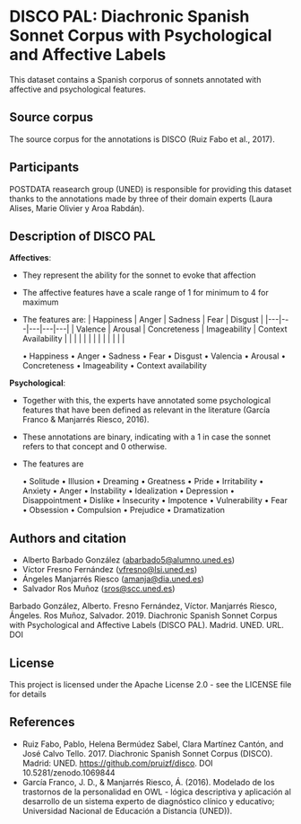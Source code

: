 # DISCO PAL: Diachronic Spanish Sonnet Corpus with Psychological and Affective Labels 

This dataset contains a Spanish corporus of sonnets annotated with affective and psychological features.

## Source corpus
The source corpus for the annotations is DISCO (Ruiz Fabo et al., 2017).

## Participants
POSTDATA reasearch group (UNED) is responsible for providing this dataset thanks to the annotations made by three of their domain experts (Laura Alises, Marie Olivier y Aroa Rabdán).

## Description of DISCO PAL
**Affectives**: 
- They represent the ability for the sonnet to evoke that affection 
- The affective features have a scale range of 1 for minimum to 4 for maximum
- The features are:
| Happiness  |  Anger | Sadness  | Fear | Disgust  |
|---|---|---|---|---|
|  Valence |  Arousal |  Concreteness | Imageability  | Context Availability  |
|   |   |   |   |   |
|   |   |   |   |   |

  •	Happiness
  •	Anger
  •	Sadness
  •	Fear
  •	Disgust
  •	Valencia
  •	Arousal
  •	Concreteness 
  •	Imageability 
  •	Context availability

**Psychological**:
- Together with this, the experts have annotated some psychological features that have been defined as relevant in the literature (García Franco & Manjarrés Riesco, 2016). 
- These annotations are binary, indicating with a 1 in case the sonnet refers to that concept and 0 otherwise.
- The features are

  •	Solitude
  •	Illusion
  •	Dreaming
  •	Greatness
  •	Pride
  •	Irritability
  •	Anxiety
  •	Anger
  •	Instability
  •	Idealization
  •	Depression
  •	Disappointment
  •	Dislike
  •	Insecurity
  •	Impotence
  •	Vulnerability
  •	Fear
  •	Obsession
  •	Compulsion
  •	Prejudice
  •	Dramatization

## Authors and citation
* Alberto Barbado González (abarbado5@alumno.uned.es)
* Víctor Fresno Fernández (vfresno@lsi.uned.es)
* Ángeles Manjarrés Riesco (amanja@dia.uned.es)
* Salvador Ros Muñoz (sros@scc.uned.es)

Barbado González, Alberto. Fresno Fernández, Víctor. Manjarrés Riesco, Ángeles. Ros Muñoz, Salvador. 2019. Diachronic Spanish Sonnet Corpus with Psychological and Affective Labels (DISCO PAL). Madrid. UNED. URL. DOI

## License
This project is licensed under the Apache License 2.0 - see the LICENSE file for details

## References
* Ruiz Fabo, Pablo, Helena Bermúdez Sabel, Clara Martínez Cantón, and José Calvo Tello. 2017. Diachronic Spanish Sonnet Corpus (DISCO). Madrid: UNED. https://github.com/pruizf/disco. DOI 10.5281/zenodo.1069844
* García Franco, J. D., & Manjarrés Riesco, Á. (2016). Modelado de los trastornos de la personalidad en OWL - lógica descriptiva y aplicación al desarrollo de un sistema experto de diagnóstico clínico y educativo; Universidad Nacional de Educación a Distancia (UNED)).
